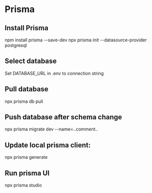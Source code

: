 # Prisma

## Install Prisma
npm install prisma --save-dev
npx prisma init --datasource-provider postgresql

## Select database
Set DATABASE_URL in .env to connection string

## Pull database
npx prisma db pull

## Push database after schema change
npx prisma migrate dev --name=..comment..

## Update local prisma client:
npx prisma generate

## Run prisma UI
npx prisma studio